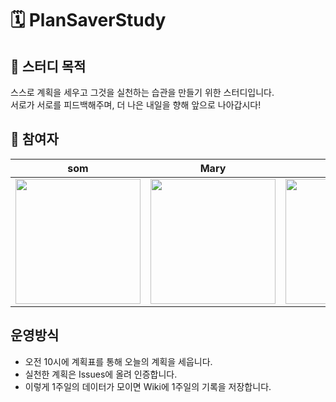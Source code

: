 # 🗓️ PlanSaverStudy

## 🧐 스터디 목적
스스로 계획을 세우고 그것을 실천하는 습관을 만들기 위한 스터디입니다. <br>
서로가 서로를 피드백해주며, 더 나은 내일을 향해 앞으로 나아갑시다!

## 👥 참여자
|som|Mary|Whales|Dasan|
|:---:|:---:|:---:|:---:|
|<Img src = "https://github.com/WhalesJin/Algorithm_SeaAndSky/assets/124643545/465edd0c-8695-4d2c-b37e-0d1b1169c7dc" width="200">|<Img src = "https://github.com/jsa0224/PlanSaverStudy/assets/124643545/01aa8ebe-bbbd-495c-a6ec-fe752e6f80d8" width="200">|<Img src = "https://github.com/WhalesJin/Algorithm_SeaAndSky/assets/124643545/0425bfd7-c090-4369-8690-714616c196c2" width="200">|<Img src = "https://github.com/jsa0224/PlanSaverStudy/assets/94514250/5de233d5-f75c-404c-931a-baf74a98542e" width="200">|

## 운영방식
- 오전 10시에 계획표를 통해 오늘의 계획을 세웁니다.
- 실천한 계획은 Issues에 올려 인증합니다.
- 이렇게 1주일의 데이터가 모이면 Wiki에 1주일의 기록을 저장합니다.

